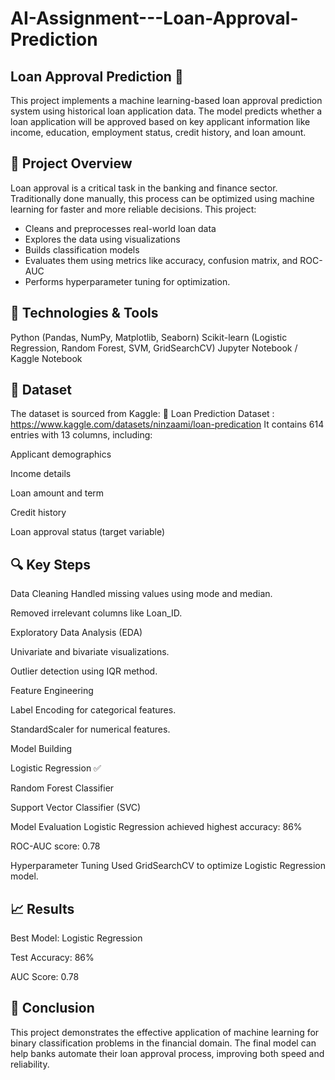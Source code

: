 # AI-Assignment---Loan-Approval-Prediction

## Loan Approval Prediction 🏦
This project implements a machine learning-based loan approval prediction system using historical loan application data. The model predicts whether a loan application will be approved based on key applicant information like income, education, employment status, credit history, and loan amount.

## 📌 Project Overview
Loan approval is a critical task in the banking and finance sector. Traditionally done manually, this process can be optimized using machine learning for faster and more reliable decisions. This project:

* Cleans and preprocesses real-world loan data
* Explores the data using visualizations
* Builds classification models
* Evaluates them using metrics like accuracy, confusion matrix, and ROC-AUC
* Performs hyperparameter tuning for optimization.

## 🧠 Technologies & Tools
Python (Pandas, NumPy, Matplotlib, Seaborn)
Scikit-learn (Logistic Regression, Random Forest, SVM, GridSearchCV)
Jupyter Notebook / Kaggle Notebook

## 📁 Dataset
The dataset is sourced from Kaggle:
🔗 Loan Prediction Dataset : https://www.kaggle.com/datasets/ninzaami/loan-predication
It contains 614 entries with 13 columns, including:

Applicant demographics

Income details

Loan amount and term

Credit history

Loan approval status (target variable)

## 🔍 Key Steps

Data Cleaning
Handled missing values using mode and median.

Removed irrelevant columns like Loan_ID.

Exploratory Data Analysis (EDA)

Univariate and bivariate visualizations.

Outlier detection using IQR method.

Feature Engineering

Label Encoding for categorical features.

StandardScaler for numerical features.


Model Building

Logistic Regression ✅

Random Forest Classifier

Support Vector Classifier (SVC)


Model Evaluation
Logistic Regression achieved highest accuracy: 86%

ROC-AUC score: 0.78

Hyperparameter Tuning
Used GridSearchCV to optimize Logistic Regression model.

## 📈 Results

Best Model: Logistic Regression

Test Accuracy: 86%

AUC Score: 0.78

## 🏁 Conclusion

This project demonstrates the effective application of machine learning for binary classification problems in the financial domain. The final model can help banks automate their loan approval process, improving both speed and reliability.
